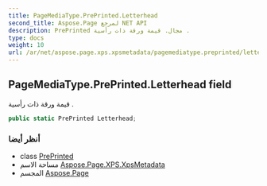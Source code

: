 ```yaml
---
title: PageMediaType.PrePrinted.Letterhead
second_title: Aspose.Page لمرجع NET API
description: PrePrinted مجال. قيمة ورقة ذات رأسية .
type: docs
weight: 10
url: /ar/net/aspose.page.xps.xpsmetadata/pagemediatype.preprinted/letterhead/
---
```

## PageMediaType.PrePrinted.Letterhead field

قيمة ورقة ذات رأسية .

```csharp
public static PrePrinted Letterhead;
```

### أنظر أيضا

* class [PrePrinted](../)
* مساحة الاسم [Aspose.Page.XPS.XpsMetadata](../../pagemediatype.preprinted/)
* المجسم [Aspose.Page](../../../)


